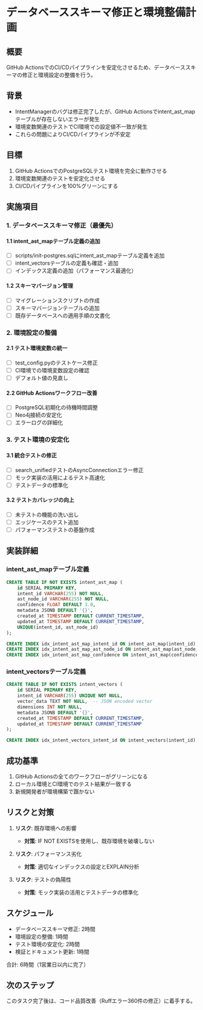 # データベーススキーマ修正と環境整備計画

## 概要
GitHub ActionsでのCI/CDパイプラインを安定化させるため、データベーススキーマの修正と環境設定の整備を行う。

## 背景
- IntentManagerのバグは修正完了したが、GitHub Actionsでintent_ast_mapテーブルが存在しないエラーが発生
- 環境変数関連のテストでCI環境での設定値不一致が発生
- これらの問題によりCI/CDパイプラインが不安定

## 目標
1. GitHub ActionsでのPostgreSQLテスト環境を完全に動作させる
2. 環境変数関連のテストを安定化させる
3. CI/CDパイプラインを100%グリーンにする

## 実施項目

### 1. データベーススキーマ修正（最優先）
#### 1.1 intent_ast_mapテーブル定義の追加
- [ ] scripts/init-postgres.sqlにintent_ast_mapテーブル定義を追加
- [ ] intent_vectorsテーブルの定義も確認・追加
- [ ] インデックス定義の追加（パフォーマンス最適化）

#### 1.2 スキーマバージョン管理
- [ ] マイグレーションスクリプトの作成
- [ ] スキーマバージョンテーブルの追加
- [ ] 既存データベースへの適用手順の文書化

### 2. 環境設定の整備
#### 2.1 テスト環境変数の統一
- [ ] test_config.pyのテストケース修正
- [ ] CI環境での環境変数設定の確認
- [ ] デフォルト値の見直し

#### 2.2 GitHub Actionsワークフロー改善
- [ ] PostgreSQL初期化の待機時間調整
- [ ] Neo4j接続の安定化
- [ ] エラーログの詳細化

### 3. テスト環境の安定化
#### 3.1 統合テストの修正
- [ ] search_unifiedテストのAsyncConnectionエラー修正
- [ ] モック実装の活用によるテスト高速化
- [ ] テストデータの標準化

#### 3.2 テストカバレッジの向上
- [ ] 未テストの機能の洗い出し
- [ ] エッジケースのテスト追加
- [ ] パフォーマンステストの基盤作成

## 実装詳細

### intent_ast_mapテーブル定義
```sql
CREATE TABLE IF NOT EXISTS intent_ast_map (
    id SERIAL PRIMARY KEY,
    intent_id VARCHAR(255) NOT NULL,
    ast_node_id VARCHAR(255) NOT NULL,
    confidence FLOAT DEFAULT 1.0,
    metadata JSONB DEFAULT '{}',
    created_at TIMESTAMP DEFAULT CURRENT_TIMESTAMP,
    updated_at TIMESTAMP DEFAULT CURRENT_TIMESTAMP,
    UNIQUE(intent_id, ast_node_id)
);

CREATE INDEX idx_intent_ast_map_intent_id ON intent_ast_map(intent_id);
CREATE INDEX idx_intent_ast_map_ast_node_id ON intent_ast_map(ast_node_id);
CREATE INDEX idx_intent_ast_map_confidence ON intent_ast_map(confidence);
```

### intent_vectorsテーブル定義
```sql
CREATE TABLE IF NOT EXISTS intent_vectors (
    id SERIAL PRIMARY KEY,
    intent_id VARCHAR(255) UNIQUE NOT NULL,
    vector_data TEXT NOT NULL,  -- JSON encoded vector
    dimensions INT NOT NULL,
    metadata JSONB DEFAULT '{}',
    created_at TIMESTAMP DEFAULT CURRENT_TIMESTAMP,
    updated_at TIMESTAMP DEFAULT CURRENT_TIMESTAMP
);

CREATE INDEX idx_intent_vectors_intent_id ON intent_vectors(intent_id);
```

## 成功基準
1. GitHub Actionsの全てのワークフローがグリーンになる
2. ローカル環境とCI環境でのテスト結果が一致する
3. 新規開発者が環境構築で躓かない

## リスクと対策
1. **リスク**: 既存環境への影響
   - **対策**: IF NOT EXISTSを使用し、既存環境を破壊しない

2. **リスク**: パフォーマンス劣化
   - **対策**: 適切なインデックスの設定とEXPLAIN分析

3. **リスク**: テストの偽陽性
   - **対策**: モック実装の活用とテストデータの標準化

## スケジュール
- データベーススキーマ修正: 2時間
- 環境設定の整備: 1時間
- テスト環境の安定化: 2時間
- 検証とドキュメント更新: 1時間

合計: 6時間（1営業日以内に完了）

## 次のステップ
このタスク完了後は、コード品質改善（Ruffエラー360件の修正）に着手する。